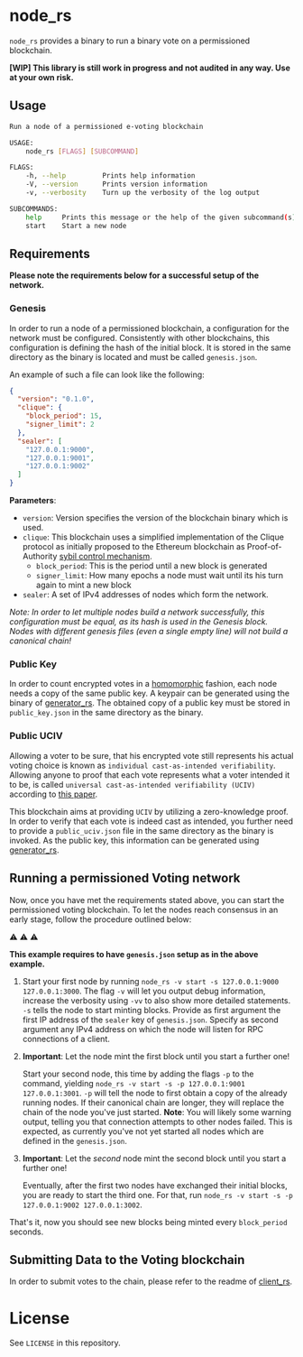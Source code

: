 node_rs
=======

`node_rs` provides a binary to run a binary vote on a permissioned blockchain.

**[WIP] This library is still work in progress and not audited in any way. Use at your own risk.**

## Usage

```sh
Run a node of a permissioned e-voting blockchain

USAGE:
    node_rs [FLAGS] [SUBCOMMAND]

FLAGS:
    -h, --help         Prints help information
    -V, --version      Prints version information
    -v, --verbosity    Turn up the verbosity of the log output

SUBCOMMANDS:
    help     Prints this message or the help of the given subcommand(s)
    start    Start a new node
```

## Requirements

**Please note the requirements below for a successful setup of the network.**


### Genesis
In order to run a node of a permissioned blockchain, a configuration
for the network must be configured. Consistently with other blockchains, 
this configuration is defining the hash of the initial block.
It is stored in the same directory as the binary is located and must be
called `genesis.json`. 

An example of such a file can look like the following:

```json
{
  "version": "0.1.0",
  "clique": {
    "block_period": 15,
    "signer_limit": 2
  },
  "sealer": [
    "127.0.0.1:9000",
    "127.0.0.1:9001",
    "127.0.0.1:9002"
  ]
}
```

**Parameters**:
* `version`: Version specifies the version of the blockchain binary which is used. 
* `clique`: This blockchain uses a simplified implementation of the Clique
   protocol as initially proposed to the Ethereum blockchain as 
   Proof-of-Authority [sybil control mechanism](https://twitter.com/el33th4xor/status/1006931658338177024?s=12).
    * `block_period`: This is the period until a new block is generated
    * `signer_limit`: How many epochs a node must wait until its his turn again to mint a new block
* `sealer`: A set of IPv4 addresses of nodes which form the network.

*Note: In order to let multiple nodes build a network successfully, this
configuration must be equal, as its hash is used in the Genesis block. 
Nodes with different genesis files (even a single empty line) will
not build a canonical chain!*

### Public Key

In order to count encrypted votes in a [homomorphic](https://en.wikipedia.org/wiki/Homomorphic_encryption) fashion,
each node needs a copy of the same public key. A keypair can be generated
using the binary of [generator_rs](https://github.com/provotum/generator-rs).
The obtained copy of a public key must be stored in `public_key.json` in the 
same directory as the binary. 

### Public UCIV

Allowing a voter to be sure, that his encrypted vote still represents
his actual voting choice is known as `individual cast-as-intended verifiability`.
Allowing anyone to proof that each vote represents what a voter intended
it to be, is called `universal cast-as-intended verifiability (UCIV)` according
to [this paper](https://fc16.ifca.ai/voting/papers/EGHM16.pdf).

This blockchain aims at providing `UCIV` by utilizing a 
zero-knowledge proof. In order to verify that each vote is indeed
cast as intended, you further need to provide a `public_uciv.json` file
in the same directory as the binary is invoked. As the public key,
this information can be generated using [generator_rs](https://github.com/provotum/generator-rs).

## Running a permissioned Voting network

Now, once you have met the requirements stated above, 
you can start the permissioned voting blockchain.
To let the nodes reach consensus in an early stage, follow 
the procedure outlined below:

:warning: :warning: :warning: 

**This example requires to have `genesis.json` setup as in the above example.**

1. Start your first node by running `node_rs -v start -s 127.0.0.1:9000 127.0.0.1:3000`.
   The flag `-v` will let you output debug information, increase the 
   verbosity using `-vv` to also show more detailed statements.
   `-s` tells the node to start minting blocks.
   Provide as first argument the first IP address of the `sealer` key
   of `genesis.json`. Specify as second argument any IPv4 address
   on which the node will listen for RPC connections of a client.
2. **Important**: Let the node mint the first block until you start 
   a further one!
   
   Start your second node, this time by adding the flags `-p` to the
   command, yielding `node_rs -v start -s -p 127.0.0.1:9001 127.0.0.1:3001`.
   `-p` will tell the node to first obtain a copy of the already running
   nodes. If their canonical chain are longer, they will replace
   the chain of the node you've just started.
   **Note**: You will likely some warning output, telling you that
   connection attempts to other nodes failed. This is expected, as 
   currently you've not yet started all nodes which are defined in the
   `genesis.json`.
3. **Important**: Let the _second_ node mint the second block until you start 
   a further one!
   
   Eventually, after the first two nodes have exchanged their initial blocks,
   you are ready to start the third one. For that, run `node_rs -v start -s -p 127.0.0.1:9002 127.0.0.1:3002`.
      

That's it, now you should see new blocks being minted every `block_period` seconds.


## Submitting Data to the Voting blockchain
In order to submit votes to the chain, 
please refer to the readme of [client_rs](https://github.com/provotum/client-rs).

# License

See `LICENSE` in this repository.   